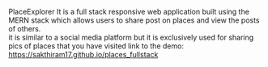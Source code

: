 PlaceExplorer
It is a full stack responsive web application built using the MERN stack which allows users to share post on places and view the posts of others. <br>
it is similar to a social media platform but it is exclusively used for sharing pics of places that you have visited
link to the demo:
https://sakthiram17.github.io/places_fullstack
